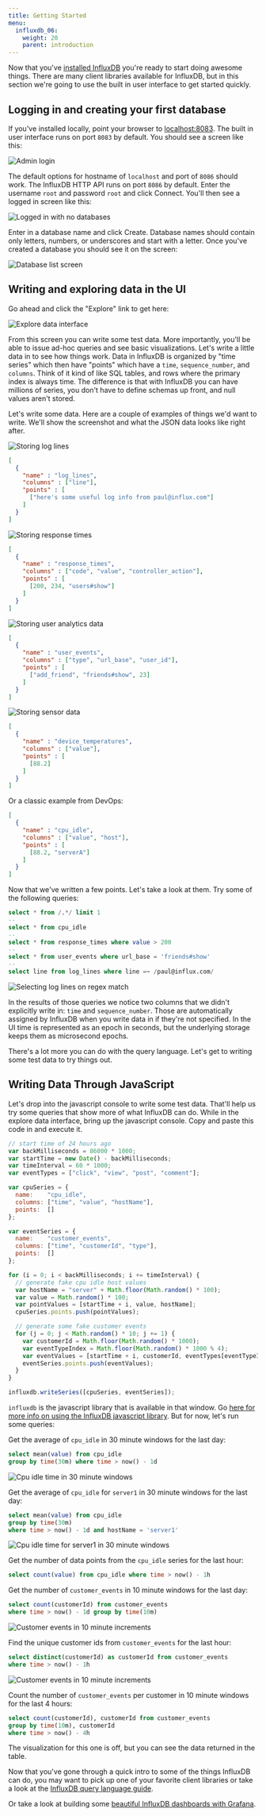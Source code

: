 ```yaml
---
title: Getting Started
menu:
  influxdb_06:
    weight: 20
    parent: introduction
---
```


Now that you've [installed InfluxDB](installation.html) you're ready to start doing awesome things.
There are many client libraries available for InfluxDB, but in this section we're going to use the built in user interface to get started quickly.

## Logging in and creating your first database
If you've installed locally, point your browser to <a href="http://localhost:8083" target="_blank">localhost:8083</a>.
The built in user interface runs on port `8083` by default.
You should see a screen like this:

![Admin login](/img/influxdb/old/admin_login.png)

The default options for hostname of `localhost` and port of `8086` should work.
The InfluxDB HTTP API runs on port `8086` by default.
Enter the username `root` and password `root` and click Connect.
You'll then see a logged in screen like this:

![Logged in with no databases](/img/influxdb/old/logged_in_no_databases.png)

Enter in a database name and click Create.
Database names should contain only letters, numbers, or underscores and start with a letter.
Once you've created a database you should see it on the screen:

![Database list screen](/img/influxdb/old/database_created.png)

## Writing and exploring data in the UI
Go ahead and click the "Explore" link to get here:

![Explore data interface](/img/influxdb/old/explore_screen.png)

From this screen you can write some test data.
More importantly, you'll be able to issue ad-hoc queries and see basic visualizations.
Let's write a little data in to see how things work.
Data in InfluxDB is organized by "time series" which then have "points" which have a `time`, `sequence_number`, and `columns`.
Think of it kind of like SQL tables, and rows where the primary index is always time.
The difference is that with InfluxDB you can have millions of series, you don't have to define schemas up front, and null values aren't stored.

Let's write some data.
Here are a couple of examples of things we'd want to write.
We'll show the screenshot and what the JSON data looks like right after.

![Storing log lines](/img/influxdb/old/log_lines.png)

```json
[
  {
    "name" : "log_lines",
    "columns" : ["line"],
    "points" : [
      ["here's some useful log info from paul@influx.com"]
    ]
  }
]
```

![Storing response times](/img/influxdb/old/response_times.png)

```json
[
  {
    "name" : "response_times",
    "columns" : ["code", "value", "controller_action"],
    "points" : [
      [200, 234, "users#show"]
    ]
  }
]
```

![Storing user analytics data](/img/influxdb/old/user_events.png)

```json
[
  {
    "name" : "user_events",
    "columns" : ["type", "url_base", "user_id"],
    "points" : [
      ["add_friend", "friends#show", 23]
    ]
  }
]
```

![Storing sensor data](/img/influxdb/old/device_temperatures.png)

```json
[
  {
    "name" : "device_temperatures",
    "columns" : ["value"],
    "points" : [
      [88.2]
    ]
  }
]
```

Or a classic example from DevOps:

```json
[
  {
    "name" : "cpu_idle",
    "columns" : ["value", "host"],
    "points" : [
      [88.2, "serverA"]
    ]
  }
]
```

Now that we've written a few points.
Let's take a look at them.
Try some of the following queries:

```sql
select * from /.*/ limit 1
--
select * from cpu_idle
--
select * from response_times where value > 200
--
select * from user_events where url_base = 'friends#show'
--
select line from log_lines where line =~ /paul@influx.com/
```

![Selecting log lines on regex match](/img/influxdb/old/select_log_lines.png)

In the results of those queries we notice two columns that we didn't explicitly write in: `time` and `sequence_number`.
Those are automatically assigned by InfluxDB when you write data in if they're not specified.
In the UI time is represented as an epoch in seconds, but the underlying storage keeps them as microsecond epochs.

There's a lot more you can do with the query language.
Let's get to writing some test data to try things out.

## Writing Data Through JavaScript

Let's drop into the javascript console to write some test data.
That'll help us try some queries that show more of what InfluxDB can do.
While in the explore data interface, bring up the javascript console.
Copy and paste this code in and execute it.

```javascript
// start time of 24 hours ago
var backMilliseconds = 86000 * 1000;
var startTime = new Date() - backMilliseconds;
var timeInterval = 60 * 1000;
var eventTypes = ["click", "view", "post", "comment"];

var cpuSeries = {
  name:    "cpu_idle",
  columns: ["time", "value", "hostName"],
  points:  []
};

var eventSeries = {
  name:    "customer_events",
  columns: ["time", "customerId", "type"],
  points:  []
};

for (i = 0; i < backMilliseconds; i += timeInterval) {
  // generate fake cpu idle host values
  var hostName = "server" + Math.floor(Math.random() * 100);
  var value = Math.random() * 100;
  var pointValues = [startTime + i, value, hostName];
  cpuSeries.points.push(pointValues);

  // generate some fake customer events
  for (j = 0; j < Math.random() * 10; j += 1) {
    var customerId = Math.floor(Math.random() * 1000);
    var eventTypeIndex = Math.floor(Math.random() * 1000 % 4);
    var eventValues = [startTime + i, customerId, eventTypes[eventTypeIndex]];
    eventSeries.points.push(eventValues);
  }
}

influxdb.writeSeries([cpuSeries, eventSeries]);
```

`influxdb` is the javascript library that is available in that window.
Go [here for more info on using the InfluxDB javascript library](../client_libraries/javascript.html).
But for now, let's run some queries:

Get the average of `cpu_idle` in 30 minute windows for the last day:

```sql
select mean(value) from cpu_idle 
group by time(30m) where time > now() - 1d
```

![Cpu idle time in 30 minute windows](/img/influxdb/old/cpu_idle_mean_group_by.png)

Get the average of `cpu_idle` for `server1` in 30 minute windows for the last day:

```sql
select mean(value) from cpu_idle 
group by time(30m) 
where time > now() - 1d and hostName = 'server1'
```

![Cpu idle time for server1 in 30 minute windows](/img/influxdb/old/cpu_idle_mean_group_by_where_server.png)

Get the number of data points from the `cpu_idle` series for the last hour:

```sql
select count(value) from cpu_idle where time > now() - 1h
```

Get the number of `customer_events` in 10 minute windows for the last day:

```sql
select count(customerId) from customer_events 
where time > now() - 1d group by time(10m)
```

![Customer events in 10 minute increments](/img/influxdb/old/customer_events_count_10m.png)

Find the unique customer ids from `customer_events` for the last hour:

```sql
select distinct(customerId) as customerId from customer_events 
where time > now() - 1h
```

![Customer events in 10 minute increments](/img/influxdb/old/customer_events_distinct.png)

Count the number of `customer_events` per customer in 10 minute windows for the last 4 hours:

```sql
select count(customerId), customerId from customer_events
group by time(10m), customerId
where time > now() - 4h
```

The visualization for this one is off, but you can see the data returned in the table.

Now that you've gone through a quick intro to some of the things InfluxDB can do, you may want to pick up one of your favorite client libraries or take a look at the [InfluxDB query language guide](../api/query_language.html).

Or take a look at building some [beautiful InfluxDB dashboards with Grafana](../ui/grafana.html).
